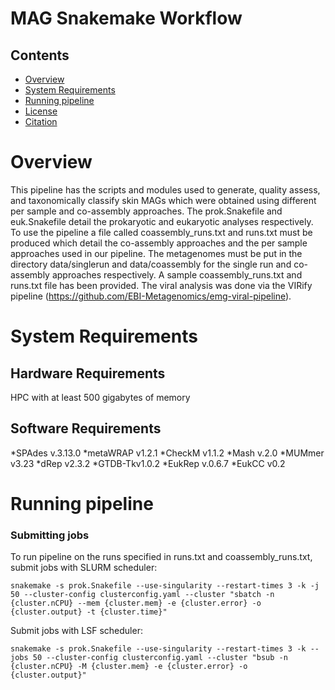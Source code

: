 # MAG Snakemake Workflow


## Contents

- [Overview](#overview)
- [System Requirements](#system-requirements)
- [Running pipeline](#running-pipeline)
- [License](./LICENSE)
- [Citation](#citation)

# Overview

This pipeline has the scripts and modules used to generate, quality assess, and taxonomically classify skin MAGs which were obtained using different per sample and co-assembly approaches. The prok.Snakefile and euk.Snakefile detail the prokaryotic and eukaryotic analyses respectively. To use the pipeline a file called coassembly_runs.txt and runs.txt must be produced which detail the co-assembly approaches and the per sample approaches used in our pipeline. The metagenomes must be put in the directory data/singlerun and data/coassembly for the single run and co-assembly approaches respectively. A sample coassembly_runs.txt and runs.txt file has been provided. The viral analysis was done via the VIRify pipeline (https://github.com/EBI-Metagenomics/emg-viral-pipeline).


# System Requirements

## Hardware Requirements
HPC with at least 500 gigabytes of memory

## Software Requirements
*SPAdes v.3.13.0
*metaWRAP v1.2.1
*CheckM  v1.1.2
*Mash v.2.0
*MUMmer v3.23
*dRep v2.3.2 
*GTDB-Tkv1.0.2
*EukRep v.0.6.7
*EukCC v0.2


# Running pipeline 

### Submitting jobs

To run pipeline on the runs specified in runs.txt and coassembly_runs.txt, submit jobs with SLURM scheduler:
```
snakemake -s prok.Snakefile --use-singularity --restart-times 3 -k -j 50 --cluster-config clusterconfig.yaml --cluster "sbatch -n {cluster.nCPU} --mem {cluster.mem} -e {cluster.error} -o {cluster.output} -t {cluster.time}"
```

Submit jobs with LSF scheduler:
```
snakemake -s prok.Snakefile --use-singularity --restart-times 3 -k --jobs 50 --cluster-config clusterconfig.yaml --cluster "bsub -n {cluster.nCPU} -M {cluster.mem} -e {cluster.error} -o {cluster.output}"
```

